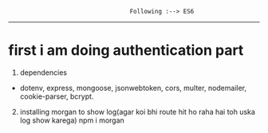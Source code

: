                                       Following :--> ES6
----------------------------------------------------------------------------------------------------------
# first i am doing authentication part
1. dependencies
- dotenv, express, mongoose, jsonwebtoken, cors, multer, nodemailer, cookie-parser, bcrypt.
2. installing morgan to show log(agar koi bhi route hit ho raha hai toh uska log show karega) npm i morgan